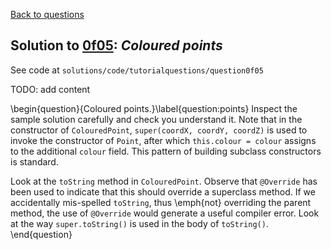 [Back to questions](../README.md)

## Solution to [0f05](../questions/0f05): *Coloured points*

See code at `solutions/code/tutorialquestions/question0f05`

TODO: add content

\begin{question}{Coloured points.}\label{question:points}
Inspect the sample solution carefully and check you understand it.  Note that in the
constructor of `ColouredPoint`, `super(coordX, coordY, coordZ)` is used to invoke
the constructor of `Point`, after which `this.colour = colour`
assigns to the additional `colour` field.  This pattern of building subclass
constructors is standard.

Look at the `toString` method in `ColouredPoint`.  Observe that
`@Override` has been used to indicate that this should override a superclass
method.  If we accidentally mis-spelled `toString`, thus \emph{not} overriding
the parent method, the use of `@Override` would generate a useful compiler error.
Look at the way `super.toString()` is used in the body of `toString()`.
\end{question}
